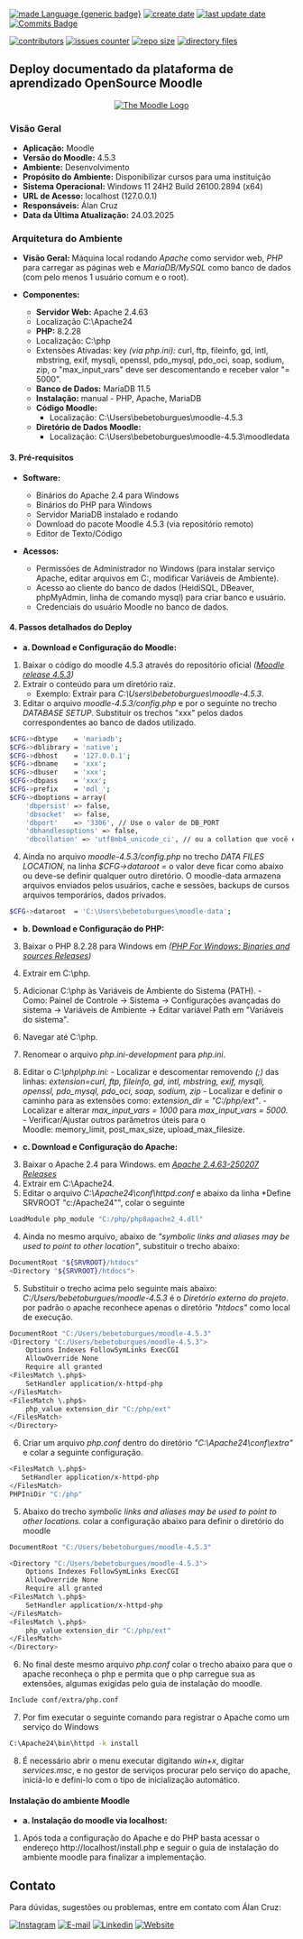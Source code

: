[![made Language {generic badge}](https://img.shields.io/badge/Made%20with-Mardown-8A2BE2)](https://github.com/alanmugiwara)
[![create date](https://badges.pufler.dev/created/alanmugiwara/moodle-deploy?color=8A2BE2)](https://github.com/alanmugiwara)
[![last update date](https://badges.pufler.dev/Updated/alanmugiwara/moodle-deploy?color=8A2BE2)](https://github.com/alanmugiwara)
[![Commits Badge](https://img.shields.io/github/commit-activity/m/alanmugiwara/moodle-deploy?color=8A2BE2)](https://github.com/alanmugiwara)

[![contributors](https://img.shields.io/github/contributors/alanmugiwara/moodle-deploy?color=8A2BE2)](https://github.com/alanmugiwara)
[![issues counter](https://img.shields.io/github/issues/alanmugiwara/moodle-deploy?color=8A2BE2)](https://github.com/alanmugiwara)
[![repo size](https://img.shields.io/github/repo-size/alanmugiwara/moodle-deploy?color=8A2BE2)](https://github.com/alanmugiwara)
[![directory files](https://img.shields.io/github/directory-file-count/alanmugiwara/moodle-deploy?color=8A2BE2)](https://github.com/alanmugiwara)

## Deploy documentado da plataforma de aprendizado OpenSource Moodle
<p align="center"><a href="https://moodle.org" target="_blank" title="Moodle Website">
  <img src="https://raw.githubusercontent.com/moodle/moodle/main/.github/moodlelogo.svg" alt="The Moodle Logo">
</a></p>

### **Visão Geral**
-  **Aplicação:** Moodle
- **Versão do Moodle:** 4.5.3
- **Ambiente:** Desenvolvimento
- **Propósito do Ambiente:** Disponibilizar cursos para uma instituição
- **Sistema Operacional:** Windows 11 24H2 Build 26100.2894 (x64)
- **URL de Acesso:** localhost (127.0.0.1)
- **Responsáveis:** Álan Cruz
- **Data da Última Atualização:** 24.03.2025
###  **Arquitetura do Ambiente**

-  **Visão Geral:** Máquina local rodando *Apache* como servidor web, *PHP* para carregar as páginas web e *MariaDB/MySQL* como banco de dados (com pelo menos 1 usuário comum e o root).

- **Componentes:**
    - **Servidor Web:** Apache 2.4.63 
    - Localização C:\Apache24
    - **PHP:** 8.2.28
    - Localização: C:\php
    - Extensões Ativadas: key *(via php.ini):* curl, ftp, fileinfo, gd, intl, mbstring, exif, mysqli, openssl, pdo_mysql, pdo_oci, soap, sodium, zip, o "max_input_vars" deve ser descomentando e receber valor "= 5000".
     - **Banco de Dados:** MariaDB 11.5
	- **Instalação:** manual - PHP, Apache, MariaDB
    - **Código Moodle:**
        - Localização: C:\Users\bebetoburgues\moodle-4.5.3
    - **Diretório de Dados Moodle:** 
	    - Localização: C:\Users\bebetoburgues\moodle-4.5.3\moodledata
#### **3. Pré-requisitos**

- **Software:**
    - Binários do Apache 2.4 para Windows
    - Binários do PHP para Windows 
    - Servidor MariaDB instalado e rodando
    - Download do pacote Moodle 4.5.3 (via repositório remoto)
    - Editor de Texto/Código
    
- **Acessos:**
    - Permissões de Administrador no Windows (para instalar serviço Apache, editar arquivos em C:\, modificar Variáveis de Ambiente).
    - Acesso ao cliente do banco de dados (HeidiSQL, DBeaver, phpMyAdmin, linha de comando mysql) para criar banco e usuário.
    - Credenciais do usuário Moodle no banco de dados.
#### **4. Passos detalhados do Deploy**

- **a. Download e Configuração do Moodle:**
1. Baixar o código do moodle 4.5.3 através do repositório oficial *([Moodle release 4.5.3](https://github.com/moodle/moodle/releases/tag/v4.5.3))*
2. Extrair o conteúdo para um diretório raiz.
    - Exemplo: Extrair para *C:\Users\bebetoburgues\moodle-4.5.3*.
3. Editar o arquivo *moodle-4.5.3/config.php* e por o seguinte no trecho *DATABASE SETUP*. Substituir os trechos "xxx" pelos dados correspondentes ao banco de dados utilizado.
   
``` bash
$CFG->dbtype    = 'mariadb';
$CFG->dblibrary = 'native';
$CFG->dbhost    = '127.0.0.1';  
$CFG->dbname    = 'xxx';    
$CFG->dbuser    = 'xxx'; 
$CFG->dbpass    = 'xxx';  
$CFG->prefix    = 'mdl_'; 
$CFG->dboptions = array(
    'dbpersist' => false,
    'dbsocket'  => false,
    'dbport'    => '3306', // Use o valor de DB_PORT
    'dbhandlesoptions' => false,
    'dbcollation' => 'utf8mb4_unicode_ci', // ou a collation que você está usando
```

4. Ainda no arquivo *moodle-4.5.3/config.php* no trecho *DATA FILES LOCATION*, na linha *$CFG->dataroot  =* o valor deve ficar como abaixo ou deve-se definir qualquer outro diretório. O moodle-data armazena arquivos enviados pelos usuários, cache e sessões, backups de cursos arquivos temporários, dados privados.

``` bash
$CFG->dataroot  = 'C:\Users\bebetoburgues\moodle-data';
```

- **b. Download e Configuração do PHP:**
3. Baixar o PHP 8.2.28 para Windows em *([PHP For Windows: Binaries and sources Releases](https://windows.php.net/download/))*
4. Extrair em C:\php.
5. Adicionar C:\php às Variáveis de Ambiente do Sistema (PATH).
        - Como: Painel de Controle -> Sistema -> Configurações avançadas do sistema -> Variáveis de Ambiente -> Editar variável Path em "Variáveis do sistema".
6. Navegar até C:\php.
7. Renomear o arquivo *php.ini-development* para *php.ini*.
        
8. Editar o *C:\php\php.ini:*
        - Localizar e descomentar removendo *(;)* das linhas: *extension=curl, ftp, fileinfo, gd, intl, mbstring, exif, mysqli, openssl, pdo_mysql, pdo_oci, soap, sodium, zip*
        - Localizar e definir o caminho para as extensões como: *extension_dir = "C:/php/ext"*.
        - Localizar e alterar *max_input_vars = 1000* para *max_input_vars = 5000.*
        - Verificar/Ajustar outros parâmetros úteis para o Moodle: memory_limit, post_max_size, upload_max_filesize.
- **c. Download e Configuração do Apache:**
3. Baixar o Apache 2.4 para Windows. em *[Apache 2.4.63-250207 Releases](https://www.apachelounge.com/download/)*
4. Extrair em C:\Apache24.
5. Editar o arquivo *C:\Apache24\conf\httpd.conf* e abaixo da linha *Define SRVROOT "c:/Apache24"", colar o seguinte

``` bash
LoadModule php_module "C:/php/php8apache2_4.dll"
```
4. Ainda no mesmo arquivo, abaixo de *"symbolic links and aliases may be used to point to other location"*, substituir o trecho abaixo:
``` bash
DocumentRoot "${SRVROOT}/htdocs"
<Directory "${SRVROOT}/htdocs">
```
5. Substituir o trecho acima pelo seguinte mais abaixo: *C:/Users/bebetoburgues/moodle-4.5.3* é o *Diretório externo do projeto*. por padrão o apache reconhece apenas o diretório *"htdocs"* como local de execução.
``` bash
DocumentRoot "C:/Users/bebetoburgues/moodle-4.5.3"
<Directory "C:/Users/bebetoburgues/moodle-4.5.3">
    Options Indexes FollowSymLinks ExecCGI
    AllowOverride None
    Require all granted
<FilesMatch \.php$>
    SetHandler application/x-httpd-php
</FilesMatch>
<FilesMatch \.php$>
    php_value extension_dir "C:/php/ext"
</FilesMatch>
</Directory>
```

6. Criar um arquivo *php.conf* dentro do diretório *"C:\Apache24\conf\extra"* e colar a seguinte configuração.

``` bash
<FilesMatch \.php$>
   SetHandler application/x-httpd-php
</FilesMatch>
PHPIniDir "C:/php"
```

5. Abaixo do trecho *symbolic links and aliases may be used to point to other locations.* colar a configuração abaixo para definir o diretório do moodle

``` bash
DocumentRoot "C:/Users/bebetoburgues/moodle-4.5.3"

<Directory "C:/Users/bebetoburgues/moodle-4.5.3">
    Options Indexes FollowSymLinks ExecCGI
    AllowOverride None
    Require all granted
<FilesMatch \.php$>
    SetHandler application/x-httpd-php
</FilesMatch>
<FilesMatch \.php$>
    php_value extension_dir "C:/php/ext"
</FilesMatch>
</Directory>
```

6. No final deste mesmo arquivo *php.conf* colar o trecho abaixo para que o apache reconheça o php e permita que o php carregue sua as extensões, algumas exigidas pelo guia de instalação do moodle.

``` bash
Include conf/extra/php.conf
```

7. Por fim executar o seguinte comando para registrar o Apache como um serviço do Windows 
``` bash
C:\Apache24\bin\httpd -k install
```
8. É necessário abrir o menu executar digitando *win+x*, digitar *services.msc*, e no gestor de serviços procurar pelo serviço do apache, iniciá-lo e defini-lo com o tipo de inicialização automático.
#### **Instalação do ambiente Moodle**

- **a. Instalação do moodle via localhost:**

1. Após toda a configuração do Apache e do PHP basta acessar o endereço http://localhost/install.php e seguir o guia de instalação do ambiente moodle para finalizar a implementação.

Contato
-------

Para dúvidas, sugestões ou problemas, entre em contato com Álan Cruz:

<a href="https://instagram.com/alancruz_tec" target="_blank"><img loading="lazy" src="https://img.shields.io/badge/-Instagram-%23E4405F?style=for-the-badge&logo=instagram&logoColor=white" alt="Instagram"></a>
<a href="mailto:contato@alancruz.tec.br"><img loading="lazy" src="https://img.shields.io/badge/E--Mail-D14836?style=for-the-badge&logo=gmail&logoColor=white" alt="E-mail"></a>
<a href="https://linkedin.com/in/alansilvadacruz" target="_blank"><img loading="lazy" src="https://img.shields.io/badge/-LinkedIn-%230077B5?style=for-the-badge&logo=linkedin&logoColor=white" alt="Linkedin"></a>
<a href="https://alancruz.tec.br" target="_blank"><img loading="lazy" src="https://img.shields.io/badge/-My%20Website-%230077B5?style=for-the-badge&logo=wordpress&logoColor=white" alt="Website"></a>
